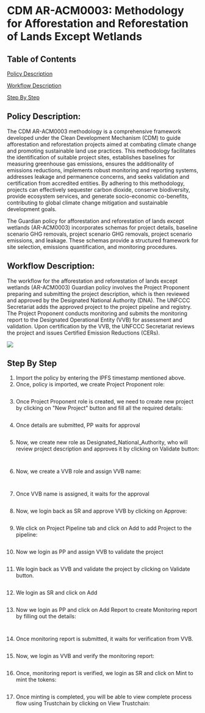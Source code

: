 # CDM AR-ACM0003: Methodology for Afforestation and Reforestation of Lands Except Wetlands

## Table of Contents

[Policy Description](cdm-ar-acm0003-methodology-for-afforestation-and-reforestation-of-lands-except-wetlands.md#policy-description)

[Workflow Description](cdm-ar-acm0003-methodology-for-afforestation-and-reforestation-of-lands-except-wetlands.md#workflow-description)

[Step By Step](cdm-ar-acm0003-methodology-for-afforestation-and-reforestation-of-lands-except-wetlands.md#step-by-step)

## Policy Description:

The CDM AR-ACM0003 methodology is a comprehensive framework developed under the Clean Development Mechanism (CDM) to guide afforestation and reforestation projects aimed at combating climate change and promoting sustainable land use practices. This methodology facilitates the identification of suitable project sites, establishes baselines for measuring greenhouse gas emissions, ensures the additionality of emissions reductions, implements robust monitoring and reporting systems, addresses leakage and permanence concerns, and seeks validation and certification from accredited entities. By adhering to this methodology, projects can effectively sequester carbon dioxide, conserve biodiversity, provide ecosystem services, and generate socio-economic co-benefits, contributing to global climate change mitigation and sustainable development goals.

The Guardian policy for afforestation and reforestation of lands except wetlands (AR-ACM0003) incorporates schemas for project details, baseline scenario GHG removals, project scenario GHG removals, project scenario emissions, and leakage. These schemas provide a structured framework for site selection, emissions quantification, and monitoring procedures.

## Workflow Description:

The workflow for the afforestation and reforestation of lands except wetlands (AR-ACM0003) Guardian policy involves the Project Proponent preparing and submitting the project description, which is then reviewed and approved by the Designated National Authority (DNA). The UNFCCC Secretariat adds the approved project to the project pipeline and registry. The Project Proponent conducts monitoring and submits the monitoring report to the Designated Operational Entity (VVB) for assessment and validation. Upon certification by the VVB, the UNFCCC Secretariat reviews the project and issues Certified Emission Reductions (CERs).

![](<../../../.gitbook/assets/0 (9).png>)

## Step By Step

1. Import the policy by entering the IPFS timestamp mentioned above.
2. Once, policy is imported, we create Project Proponent role:

<figure><img src="../../../.gitbook/assets/image (377).png" alt=""><figcaption></figcaption></figure>

3. Once Project Proponent role is created, we need to create new project by clicking on "New Project" button and fill all the required details:

<figure><img src="../../../.gitbook/assets/image (378).png" alt=""><figcaption></figcaption></figure>

4. Once details are submitted, PP waits for approval

<figure><img src="../../../.gitbook/assets/image (379).png" alt=""><figcaption></figcaption></figure>

5. Now, we create new role as Designated\_National\_Authority, who will review project description and approves it by clicking on Validate button:

<figure><img src="../../../.gitbook/assets/image (380).png" alt=""><figcaption></figcaption></figure>

<figure><img src="../../../.gitbook/assets/image (382).png" alt=""><figcaption></figcaption></figure>

6. Now, we create a VVB role and assign VVB name:

<figure><img src="../../../.gitbook/assets/image (383).png" alt=""><figcaption></figcaption></figure>

<figure><img src="../../../.gitbook/assets/image (384).png" alt=""><figcaption></figcaption></figure>

7. Once VVB name is assigned, it waits for the approval

<figure><img src="../../../.gitbook/assets/image (385).png" alt=""><figcaption></figcaption></figure>

8. Now, we login back as SR and approve VVB by clicking on Approve:

<figure><img src="../../../.gitbook/assets/image (386).png" alt=""><figcaption></figcaption></figure>

9. We click on Project Pipeline tab and click on Add to add Project to the pipeline:

<figure><img src="../../../.gitbook/assets/image (387).png" alt=""><figcaption></figcaption></figure>

10. Now we login as PP and assign VVB to validate the project

<figure><img src="../../../.gitbook/assets/image (388).png" alt=""><figcaption></figcaption></figure>

11. We login back as VVB and validate the project by clicking on Validate button.

<figure><img src="../../../.gitbook/assets/image (389).png" alt=""><figcaption></figcaption></figure>

12. &#x20;We login as SR and click on Add

<figure><img src="../../../.gitbook/assets/image (390).png" alt=""><figcaption></figcaption></figure>

13. Now we login as PP and click on Add Report to create Monitoring report by filling out the details:

<figure><img src="../../../.gitbook/assets/image (391).png" alt=""><figcaption></figcaption></figure>

<figure><img src="../../../.gitbook/assets/image (392).png" alt=""><figcaption></figcaption></figure>

14. &#x20;Once monitoring report is submitted, it waits for verification from VVB.

<figure><img src="../../../.gitbook/assets/image (393).png" alt=""><figcaption></figcaption></figure>

15. Now, we login as VVB and verify the monitoring report:

<figure><img src="../../../.gitbook/assets/image (394).png" alt=""><figcaption></figcaption></figure>

16. Once, monitoring report is verified, we login as SR and click on Mint to mint the tokens:

<figure><img src="../../../.gitbook/assets/image (395).png" alt=""><figcaption></figcaption></figure>

17. Once minting is completed, you will be able to view complete process flow using Trustchain by clicking on View Trustchain:

<figure><img src="../../../.gitbook/assets/image (396).png" alt=""><figcaption></figcaption></figure>

<figure><img src="../../../.gitbook/assets/image (397).png" alt=""><figcaption></figcaption></figure>
